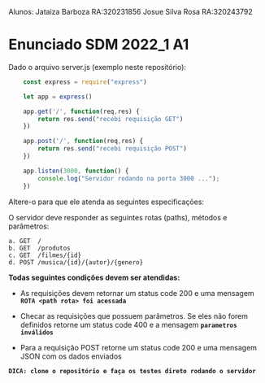 Alunos: Jataiza Barboza   RA:320231856
Josue Silva Rosa   RA:320243792

# Enunciado SDM 2022_1 A1

Dado o arquivo server.js (exemplo neste repositório):

~~~javascript 
    const express = require("express")

    let app = express()

    app.get('/', function(req,res) {
        return res.send("recebi requisição GET")
    })

    app.post('/', function(req,res) {
        return res.send("recebi requisição POST")
    })

    app.listen(3000, function() {
        console.log("Servidor rodando na porta 3000 ...");
    })
~~~

Altere-o para que ele atenda as seguintes especificações:

O servidor deve responder as seguintes rotas (paths), métodos e parâmetros:

    a. GET 	/
    b. GET 	/produtos
    c. GET 	/filmes/{id}
    d. POST /musica/{id}/{autor}/{genero}

**Todas seguintes condições devem ser atendidas:**

- As requisições devem retornar um status code 200 e uma mensagem **`ROTA <path rota> foi acessada`**

- Checar as requisições que possuem parâmetros. Se eles não forem definidos retorne um status code 400 e a mensagem **`parametros inválidos`** 

- Para a requisição POST retorne um status code 200 e uma mensagem JSON com os dados enviados 

**`DICA: clone o repositório e faça os testes direto rodando o servidor`**
